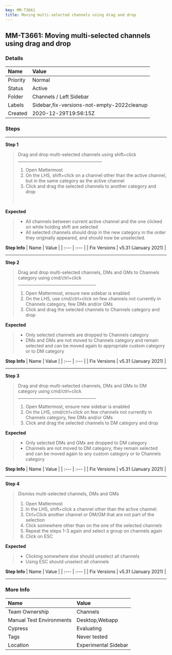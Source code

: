 ```yaml
---
key: MM-T3661
title: Moving multi-selected channels using drag and drop
---
```


## MM-T3661: Moving multi-selected channels using drag and drop

### Details

| Name     | Value                                      |
| :------- | :----------------------------------------- |
| Priority | Normal                                     |
| Status   | Active                                     |
| Folder   | Channels / Left Sidebar                    |
| Labels   | Sidebar,fix-versions-not-empty-2022cleanup |
| Created  | 2020-12-29T19:56:15Z                       |

### Steps

<hr/>

**Step 1**

> <article>Drag and drop multi-selected channels using shift+click<br />_________________________________________<br /><ol><li>Open Mattermost</li><li>On the LHS, shift+click on a channel other than the active channel, but in the same category as the active channel</li><li>Click and drag the selected channels to another category and drop </li></ol><br /></article>

**Expected**

> <article><ul><li>All channels between current active channel and the one clicked on while holding shift are selected </li><li>All selected channels should drop in the new category in the order they originally appeared, and should now be unselected.</li></ul></article>

**Step Info**
| Name | Value |
| :--- | :--- |
| Fix Versions | v5.31 (January 2021) |

<hr/>

**Step 2**

> <article>Drag and drop multi-selected channels, DMs and GMs to Channels category using cmd/ctrl+click<br />______________________________________<br /><ol><li>Open Mattermost, ensure new sidebar is enabled</li><li>On the LHS, use cmd/ctrl+click on few channels not currently in Channels category, few DMs and/or GMs</li><li>Click and drag the selected channels to Channels category and drop </li></ol></article>

**Expected**

> <article><ul><li>Only selected channels are dropped to Channels category</li><li>DMs and GMs are not moved to Channels category and remain selected and can be moved again to appropriate custom category or to DM category</li></ul></article>

**Step Info**
| Name | Value |
| :--- | :--- |
| Fix Versions | v5.31 (January 2021) |

<hr/>

**Step 3**

> <article>Drag and drop multi-selected channels, DMs and GMs to DM category using cmd/ctrl+click<br />______________________________________<br /><ol><li>Open Mattermost, ensure new sidebar is enabled</li><li>On the LHS, cmd/ctrl+click on few channels not currently in Channels category, few DMs and/or GMs</li><li>Click and drag the selected channels to DM category and drop </li></ol></article>

**Expected**

> <article><ul><li>Only selected DMs and GMs are dropped to DM category</li><li>Channels are not moved to DM category, they remain selected and can be moved again to any custom category or to Channels category</li></ul></article>

**Step Info**
| Name | Value |
| :--- | :--- |
| Fix Versions | v5.31 (January 2021) |

<hr/>

**Step 4**

> <article>Dismiss multi-selected channels, DMs and GMs<br /><ol><li>Open Mattermost</li><li>In the LHS, shift+click a channel other than the active channel.</li><li>Ctrl+Click another channel or DM/GM that are not part of the selection</li><li>Click somewhere other than on the one of the selected channels</li><li>Repeat the steps 1-3 again and select a group on channels again</li><li>Click on ESC</li></ol></article>

**Expected**

> <article><ul><li>Clicking somewhere else should unselect all channels</li><li>Using ESC should unselect all channels</li></ul></article>

**Step Info**
| Name | Value |
| :--- | :--- |
| Fix Versions | v5.31 (January 2021) |

<hr/>

### More Info

| Name                     | Value                |
| :----------------------- | :------------------- |
| Team Ownership           | Channels             |
| Manual Test Environments | Desktop,Webapp       |
| Cypress                  | Evaluating           |
| Tags                     | Never tested         |
| Location                 | Experimental Sidebar |
